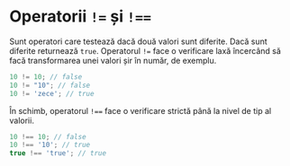 # Operatorii `!=` și `!==`

Sunt operatori care testează dacă două valori sunt diferite. Dacă sunt diferite returnează `true`.
Operatorul `!=` face o verificare laxă încercând să facă transformarea unei valori șir în număr, de exemplu.

```javascript
10 != 10; // false
10 != "10"; // false
10 != 'zece'; // true
```

În schimb, operatorul `!==` face o verificare strictă până la nivel de tip al valorii.

```javascript
10 !== 10; // false
10 !== '10'; // true
true !== 'true'; // true
```
